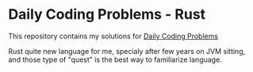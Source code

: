 Daily Coding Problems - Rust
============================

This repository contains my solutions for [Daily Coding Problems][dcp]

Rust quite new language for me, specialy after few years on JVM sitting,
and those type of "quest" is the best way to familiarize language.


[dcp]: https://www.dailycodingproblem.com/
